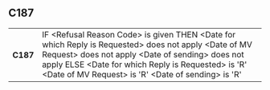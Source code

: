 ## C187
<table>
 <tr>
  <th>
   C187
  </th>
  <td>
   IF &lt;Refusal Reason Code&gt; is given THEN  &lt;Date for which Reply is Requested&gt; does not apply  &lt;Date of MV Request&gt; does not apply  &lt;Date of sending&gt; does not apply ELSE  &lt;Date for which Reply is Requested&gt; is 'R'  &lt;Date of MV Request&gt; is 'R'  &lt;Date of sending&gt; is 'R'
  </td>
 </tr>
</table>
